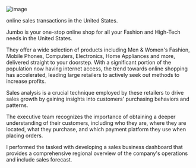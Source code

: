 ![image](https://blog.hubspot.com/hubfs/ecommerce%20marketing.jpg)




online sales transactions in the United States. 

Jumbo is your one-stop online shop for all your Fashion and
High-Tech needs in the United States. 

They offer a wide selection of products including Men & Women's Fashion,
Mobile Phones, Computers, Electronics, Home Appliances
and more, delivered straight to your doorstep.
With a significant portion of the population now having
internet access, the trend towards online shopping has
accelerated, leading large retailers to actively seek out methods to
increase profits.

Sales analysis is a crucial technique employed by these retailers to
drive sales growth by gaining insights into customers' purchasing
behaviors and patterns.

The executive team recognizes the importance of obtaining a
deeper understanding of their customers, including who they are,
where they are located, what they purchase, and which payment
platform they use when placing orders.

I performed the tasked with developing
a sales business dashboard that provides a
comprehensive regional overview of the company's
operations and include sales forecast.



